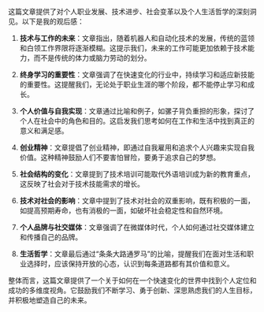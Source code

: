 这篇文章提供了对个人职业发展、技术进步、社会变革以及个人生活哲学的深刻洞见。以下是我的观后感：

1. **技术与工作的未来**：文章指出，随着机器人和自动化技术的发展，传统的蓝领和白领工作界限将逐渐模糊。这提示我们，未来的工作可能更加依赖于技术能力，而不是传统的体力或脑力劳动的划分。

2. **终身学习的重要性**：文章强调了在快速变化的行业中，持续学习和适应新技能的重要性。这提醒我们，无论处于职业生涯的哪个阶段，都不能停止学习和成长。

3. **个人价值与自我实现**：文章通过比喻和例子，如骡子背负重担的形象，探讨了个人在社会中的角色和目的。这启发我们思考如何在工作和生活中找到真正的意义和满足感。

4. **创业精神**：文章提倡了创业精神，即通过自我雇用和追求个人兴趣来实现自我价值。这种精神鼓励人们不要害怕冒险，要勇于追求自己的梦想。

5. **社会结构的变化**：文章提到了技术培训可能取代外语培训成为新的教育重点，这反映了社会对于技术技能需求的增长。

6. **技术对社会的影响**：文章中提到了技术对社会的双重影响，既有积极的一面，如提高预期寿命，也有消极的一面，如破坏社会稳定性和自然环境。

7. **个人品牌与社交媒体**：文章强调了在微媒体时代，个人如何通过社交媒体建立和传播自己的品牌。

8. **生活哲学**：文章最后通过“条条大路通罗马”的比喻，提醒我们在面对生活和职业选择时，应该保持开放的心态，认识到每条道路都有其价值和意义。

整体而言，这篇文章提供了一个关于如何在一个快速变化的世界中找到个人定位和成功的多维度视角。它鼓励我们不断学习、勇于创新、深思熟虑我们的人生目标，并积极地塑造自己的未来。
